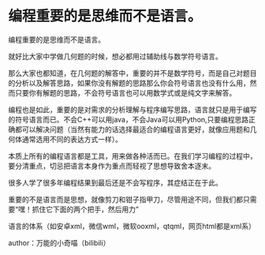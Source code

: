 # 编程重要的是思维而不是语言。

编程重要的是思维而不是语言。

就好比大家中学做几何题的时候，想必都用过辅助线与数学符号语言。

那么大家也都知道，在几何题的解答中，重要的并不是数学符号，而是自己对题目的分析以及解答思路，如果你没有解题的思路那么你会符号语言也没有什么用，然而只要你有解题的思路，不会符号语言也可以用数学式或是纯文字来解答。

编程也是如此，重要的是对需求的分析理解与程序编写思路，语言就只是用于编写的符号语言而已。不会C++可以用java，不会Java可以用Python,只要编程思路正确都可以解决问题（当然有能力的话选择最适合的编程语言更好，就像应用题和几何体通常选用不同的表达方式一样）。

本质上所有的编程语言都是工具，用来做各种活而已。在我们学习编程的过程中，要分清重点，切忌把语言本身作为重点而轻视了思想导致舍本逐末。

很多人学了很多年编程结果到最后还是不会写程序，其症结正在于此。

重要的不是语言而是思想，就像剪刀和钳子指甲刀，尽管用途不同，但我们都只需要“嘿！抓住它下面的两个把手，然后用力”

语言的体系（如安卓xml，微信wml，微软ooxml，qtqml，网页html都是xml系）


author：万能的小奇喵（bilibili）
